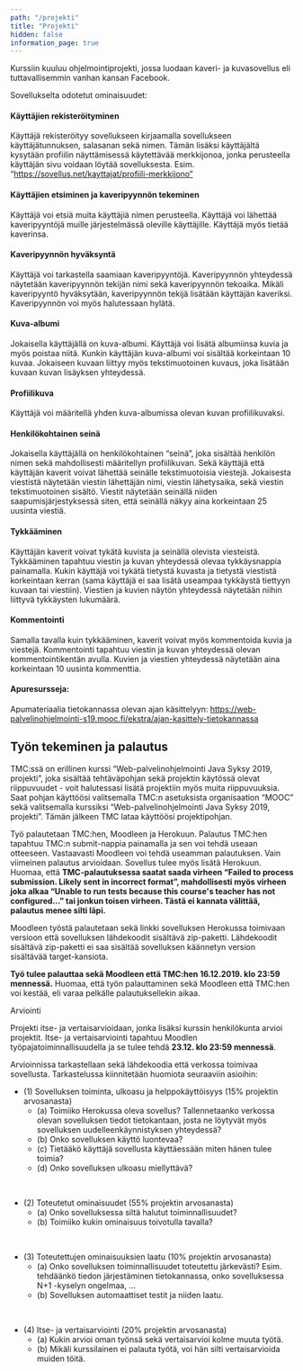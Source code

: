```yaml
---
path: "/projekti"
title: "Projekti"
hidden: false
information_page: true
---
```


Kurssiin kuuluu ohjelmointiprojekti, jossa luodaan kaveri- ja kuvasovellus eli tuttavallisemmin vanhan kansan Facebook.

Sovellukselta odotetut ominaisuudet:

#### Käyttäjien rekisteröityminen ####

Käyttäjä rekisteröityy sovellukseen kirjaamalla sovellukseen käyttäjätunnuksen, salasanan sekä nimen. Tämän lisäksi käyttäjältä kysytään profiilin näyttämisessä käytettävää merkkijonoa, jonka perusteella käyttäjän sivu voidaan löytää sovelluksesta. Esim. “https://sovellus.net/kayttajat/profiili-merkkijono”

#### Käyttäjien etsiminen ja kaveripyynnön tekeminen ####

Käyttäjä voi etsiä muita käyttäjiä nimen perusteella. Käyttäjä voi lähettää kaveripyyntöjä muille järjestelmässä oleville käyttäjille. Käyttäjä myös tietää kaverinsa.

#### Kaveripyynnön hyväksyntä ####

Käyttäjä voi tarkastella saamiaan kaveripyyntöjä. Kaveripyynnön yhteydessä näytetään kaveripyynnön tekijän nimi sekä kaveripyynnön tekoaika. Mikäli kaveripyyntö hyväksytään, kaveripyynnön tekijä lisätään käyttäjän kaveriksi. Kaveripyynnön voi myös halutessaan hylätä.

#### Kuva-albumi ####

Jokaisella käyttäjällä on kuva-albumi. Käyttäjä voi lisätä albumiinsa kuvia ja myös poistaa niitä. Kunkin käyttäjän kuva-albumi voi sisältää korkeintaan 10 kuvaa. Jokaiseen kuvaan liittyy myös tekstimuotoinen kuvaus, joka lisätään kuvaan kuvan lisäyksen yhteydessä.

#### Profiilikuva ####

Käyttäjä voi määritellä yhden kuva-albumissa olevan kuvan profiilikuvaksi.

#### Henkilökohtainen seinä ####

Jokaisella käyttäjällä on henkilökohtainen “seinä”, joka sisältää henkilön nimen sekä mahdollisesti määritellyn profiilikuvan. Sekä käyttäjä että käyttäjän kaverit voivat lähettää seinälle tekstimuotoisia viestejä. Jokaisesta viestistä näytetään viestin lähettäjän nimi, viestin lähetysaika, sekä viestin tekstimuotoinen sisältö. Viestit näytetään seinällä niiden saapumisjärjestyksessä siten, että seinällä näkyy aina korkeintaan 25 uusinta viestiä.

#### Tykkääminen ####

Käyttäjän kaverit voivat tykätä kuvista ja seinällä olevista viesteistä. Tykkääminen tapahtuu viestin ja kuvan yhteydessä olevaa tykkäysnappia painamalla. Kukin käyttäjä voi tykätä tietystä kuvasta ja tietystä viestistä korkeintaan kerran (sama käyttäjä ei saa lisätä useampaa tykkäystä tiettyyn kuvaan tai viestiin). Viestien ja kuvien näytön yhteydessä näytetään niihin liittyvä tykkäysten lukumäärä.

#### Kommentointi ####

Samalla tavalla kuin tykkääminen, kaverit voivat myös kommentoida kuvia ja viestejä. Kommentointi tapahtuu viestin ja kuvan yhteydessä olevan kommentointikentän avulla. Kuvien ja viestien yhteydessä näytetään aina korkeintaan 10 uusinta kommenttia.

#### Apuresursseja: ####

Apumateriaalia tietokannassa olevan ajan käsittelyyn: https://web-palvelinohjelmointi-s19.mooc.fi/ekstra/ajan-kasittely-tietokannassa

## Työn tekeminen ja palautus ##

TMC:ssä on erillinen kurssi “Web-palvelinohjelmointi Java Syksy 2019, projekti”, joka sisältää tehtäväpohjan sekä projektin käytössä olevat riippuvuudet - voit halutessasi lisätä projektiin myös muita riippuvuuksia. Saat pohjan käyttöösi valitsemalla TMC:n asetuksista organisaation “MOOC” sekä valitsemalla kurssiksi “Web-palvelinohjelmointi Java Syksy 2019, projekti”. Tämän jälkeen TMC lataa käyttöösi projektipohjan.

Työ palautetaan TMC:hen, Moodleen ja Herokuun. Palautus TMC:hen tapahtuu TMC:n submit-nappia painamalla ja sen voi tehdä useaan otteeseen. Vastaavasti Moodleen voi tehdä useamman palautuksen. Vain viimeinen palautus arvioidaan. Sovellus tulee myös lisätä Herokuun. Huomaa, että **TMC-palautuksessa saatat saada virheen “Failed to process submission. Likely sent in incorrect format”, mahdollisesti myös virheen joka alkaa “Unable to run tests because this course's teacher has not configured...” tai jonkun toisen virheen. Tästä ei kannata välittää, palautus menee silti läpi.**

Moodleen työstä palautetaan sekä linkki sovelluksen Herokussa toimivaan versioon että sovelluksen lähdekoodit sisältävä zip-paketti. Lähdekoodit sisältävä zip-paketti ei saa sisältää sovelluksen käännetyn version sisältävää target-kansiota.

**Työ tulee palauttaa sekä Moodleen että TMC:hen 16.12.2019. klo 23:59 mennessä.** Huomaa, että työn palauttaminen sekä Moodleen että TMC:hen voi kestää, eli varaa pelkälle palautuksellekin aikaa.


Arviointi

Projekti itse- ja vertaisarvioidaan, jonka lisäksi kurssin henkilökunta arvioi projektit. Itse- ja vertaisarviointi tapahtuu Moodlen työpajatoiminnallisuudella ja se tulee tehdä **23.12. klo 23:59 mennessä**.

Arvioinnissa tarkastellaan sekä lähdekoodia että verkossa toimivaa sovellusta. Tarkastelussa kiinnitetään huomiota seuraaviin asioihin:

- (1) Sovelluksen toiminta, ulkoasu ja helppokäyttöisyys (15% projektin arvosanasta)
  - (a) Toimiiko Herokussa oleva sovellus? Tallennetaanko verkossa olevan sovelluksen tiedot tietokantaan, josta ne löytyvät myös sovelluksen uudelleenkäynnistyksen yhteydessä?
  - (b) Onko sovelluksen käyttö luontevaa?
  - (c) Tietääkö käyttäjä sovellusta käyttäessään miten hänen tulee toimia?
  - (d) Onko sovelluksen ulkoasu miellyttävä?

<br />

- (2) Toteutetut ominaisuudet (55% projektin arvosanasta)
  - (a) Onko sovelluksessa siltä halutut toiminnallisuudet?
  - (b) Toimiiko kukin ominaisuus toivotulla tavalla?

<br />

- (3) Toteutettujen ominaisuuksien laatu (10% projektin arvosanasta)
  - (a) Onko sovelluksen toiminnallisuudet toteutettu järkevästi? Esim. tehdäänkö tiedon järjestäminen tietokannassa, onko sovelluksessa N+1 -kyselyn ongelmaa, …
  - (b) Sovelluksen automaattiset testit ja niiden laatu.

<br />

- (4) Itse- ja vertaisarviointi (20% projektin arvosanasta)
  - (a) Kukin arvioi oman työnsä sekä vertaisarvioi kolme muuta työtä.
  - (b) Mikäli kurssilainen ei palauta työtä, voi hän silti vertaisarvioida muiden töitä.

